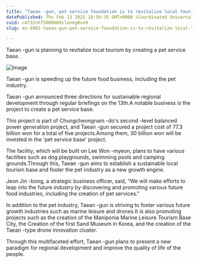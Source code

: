 ```yaml
---
title: "Taean -gun, pet service foundation is to revitalize local tourism"
datePublished: Thu Feb 13 2025 18:56:35 GMT+0000 (Coordinated Universal Time)
cuid: cm732nh75000b09ileneg0vx9
slug: en-6981-taean-gun-pet-service-foundation-is-to-revitalize-local-tourism

---
```



Taean -gun is planning to revitalize local tourism by creating a pet service base.

![Image](https://cdn.hashnode.com/res/hashnode/image/upload/v1739434936640/90d65d83-c24d-43c3-b3a9-009fc1163f71.jpeg)

Taean -gun is speeding up the future food business, including the pet industry.

Taean -gun announced three directions for sustainable regional development through regular briefings on the 13th.A notable business is the project to create a pet service base.

This project is part of Chungcheongnam -do's second -level balanced power generation project, and Taean -gun secured a project cost of 77.3 billion won for a total of five projects.Among them, 30 billion won will be invested in the 'pet service base' project.

The facility, which will be built on Lee Won -myeon, plans to have various facilities such as dog playgrounds, swimming pools and camping grounds.Through this, Taean -gun aims to establish a sustainable local tourism base and foster the pet industry as a new growth engine.

Jeon Jin -bong, a strategic business officer, said, “We will make efforts to leap into the future industry by discovering and promoting various future food industries, including the creation of pet services.”

In addition to the pet industry, Taean -gun is striving to foster various future growth industries such as marine leisure and drones.It is also promoting projects such as the creation of the Maniponia Marine Leisure Tourism Base City, the Creation of the first Sand Museum in Korea, and the creation of the Taean -type drone innovation cluster.

Through this multifaceted effort, Taean -gun plans to present a new paradigm for regional development and improve the quality of life of the people.